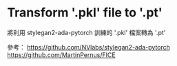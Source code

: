 # Transform '.pkl' file to '.pt'

將利用 stylegan2-ada-pytorch 訓練的 '.pkl' 檔案轉為 '.pt'

參考：
https://github.com/NVlabs/stylegan2-ada-pytorch
https://github.com/MartinPernus/FICE
